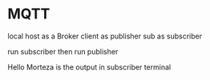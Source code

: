 # MQTT

local host as a Broker
client as publisher
sub as subscriber

run subscriber
then run publisher

Hello Morteza is the output in subscriber terminal

